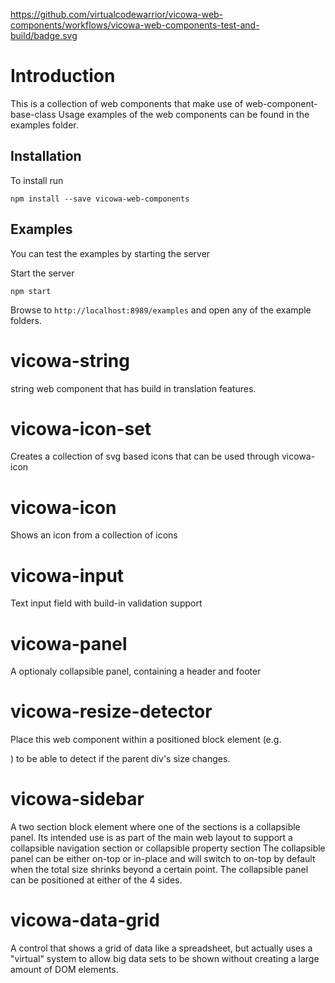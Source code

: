 https://github.com/virtualcodewarrior/vicowa-web-components/workflows/vicowa-web-components-test-and-build/badge.svg

# Introduction
This is a collection of web components that make use of web-component-base-class
Usage examples of the web components can be found in the examples folder.

## Installation
To install run
```
npm install --save vicowa-web-components
```

## Examples
You can test the examples by starting the server

Start the server
```
npm start
```
Browse to ```http://localhost:8989/examples``` and open any of the example folders.


# vicowa-string
string web component that has build in translation features.

# vicowa-icon-set
Creates a collection of svg based icons that can be used through vicowa-icon

# vicowa-icon
Shows an icon from a collection of icons

# vicowa-input
Text input field with build-in validation support

# vicowa-panel
A optionaly collapsible panel, containing a header and footer

# vicowa-resize-detector
Place this web component within a positioned block element (e.g. <div style="position: relative"></div>) to be able to detect if the parent div's
size changes.

# vicowa-sidebar
A two section block element where one of the sections is a collapsible panel. Its intended use is
as part of the main web layout to support a collapsible navigation section or collapsible property section
The collapsible panel can be either on-top or in-place and will switch to on-top by default when
the total size shrinks beyond a certain point. The collapsible panel can be positioned at either of the 4 sides.

# vicowa-data-grid
A control that shows a grid of data like a spreadsheet, but actually uses a "virtual" system to allow
big data sets to be shown without creating a large amount of DOM elements.

